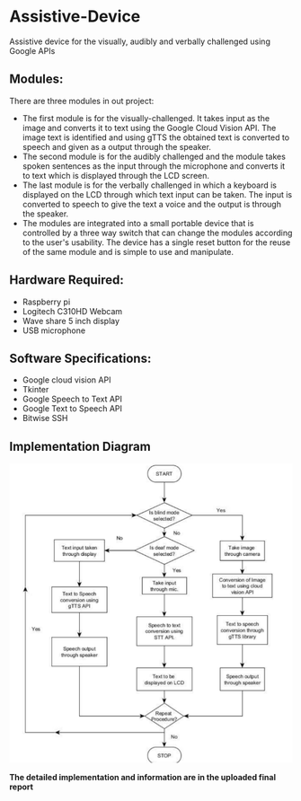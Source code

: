 # Assistive-Device
Assistive device for the visually, audibly and verbally challenged using Google APIs

## Modules:

There are three modules in out project:

* The first module is for the visually-challenged. It takes input as the image and converts it to text using the Google Cloud Vision API. The image text is identified and using gTTS the obtained text is converted to speech and given as a output through the speaker.
* The second module is for the audibly challenged and the module takes spoken sentences as the input through the microphone and converts it to text which is displayed through the LCD screen. 
* The last module is for the verbally challenged in which a keyboard is displayed on the LCD through which text input can be taken. The input is converted to speech to give the text a voice and the output is through the speaker.
* The modules are integrated into a small portable device that is controlled by a three way switch that can change the modules according to the user's usability. The device has a single reset button for the reuse of the same module and is simple to use and manipulate.

## Hardware Required: 
* Raspberry pi
* Logitech C310HD Webcam
* Wave share 5 inch display
* USB microphone

## Software Specifications: 
* Google cloud vision API
* Tkinter
* Google Speech to Text API
* Google Text to Speech API
* Bitwise SSH

## Implementation Diagram

![alt text](flowchart.png)

**The detailed implementation and information are in the uploaded final report**
